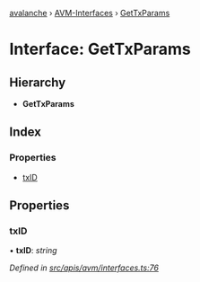 [avalanche](../README.md) › [AVM-Interfaces](../modules/avm_interfaces.md) › [GetTxParams](avm_interfaces.gettxparams.md)

# Interface: GetTxParams

## Hierarchy

* **GetTxParams**

## Index

### Properties

* [txID](avm_interfaces.gettxparams.md#txid)

## Properties

###  txID

• **txID**: *string*

*Defined in [src/apis/avm/interfaces.ts:76](https://github.com/ava-labs/avalanchejs/blob/82de5d8/src/apis/avm/interfaces.ts#L76)*
